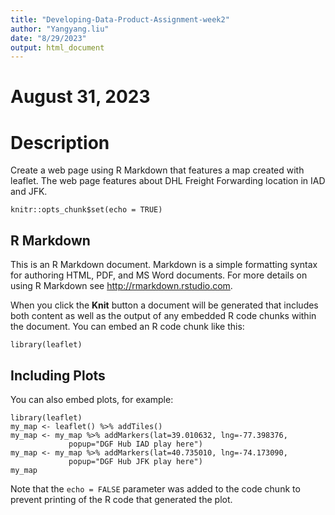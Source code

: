 ```yaml
---
title: "Developing-Data-Product-Assignment-week2"
author: "Yangyang.liu" 
date: "8/29/2023"
output: html_document
---
```

# August 31, 2023
# Description 
Create a web page using R Markdown that features a map created with leaflet. 
The web page features about DHL Freight Forwarding location in IAD and JFK.


```{r setup, include=FALSE}
knitr::opts_chunk$set(echo = TRUE)
```

## R Markdown

This is an R Markdown document. Markdown is a simple formatting syntax for authoring HTML, PDF, and MS Word documents. For more details on using R Markdown see <http://rmarkdown.rstudio.com>.

When you click the **Knit** button a document will be generated that includes both content as well as the output of any embedded R code chunks within the document. You can embed an R code chunk like this:

```{r}
library(leaflet)
```

## Including Plots

You can also embed plots, for example:

```{r, echo=FALSE}
library(leaflet)
my_map <- leaflet() %>% addTiles()
my_map <- my_map %>% addMarkers(lat=39.010632, lng=-77.398376, 
             popup="DGF Hub IAD play here")
my_map <- my_map %>% addMarkers(lat=40.735010, lng=-74.173090, 
             popup="DGF Hub JFK play here")
my_map
```
Note that the `echo = FALSE` parameter was added to the code chunk to prevent printing of the R code that generated the plot.
